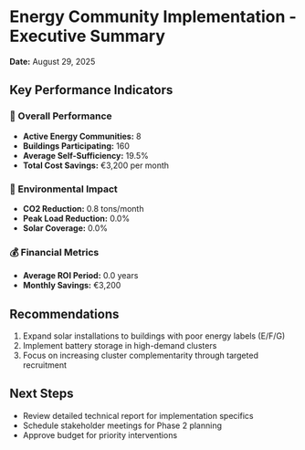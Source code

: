 
# Energy Community Implementation - Executive Summary

**Date:** August 29, 2025

## Key Performance Indicators

### 🎯 Overall Performance
- **Active Energy Communities:** 8
- **Buildings Participating:** 160
- **Average Self-Sufficiency:** 19.5%
- **Total Cost Savings:** €3,200 per month

### 🌱 Environmental Impact
- **CO2 Reduction:** 0.8 tons/month
- **Peak Load Reduction:** 0.0%
- **Solar Coverage:** 0.0%

### 💰 Financial Metrics
- **Average ROI Period:** 0.0 years
- **Monthly Savings:** €3,200



## Recommendations
1. Expand solar installations to buildings with poor energy labels (E/F/G)
2. Implement battery storage in high-demand clusters
3. Focus on increasing cluster complementarity through targeted recruitment

## Next Steps
- Review detailed technical report for implementation specifics
- Schedule stakeholder meetings for Phase 2 planning
- Approve budget for priority interventions
